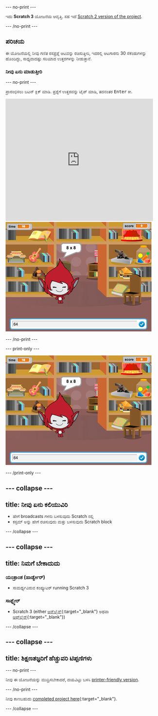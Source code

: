 \--- no-print \---

ಇದು **Scratch 3** ಯೋಜನೆಯ ಆವೃತ್ತಿ. ಸಹ ಇದೆ [Scratch 2 version of the project](https://projects.raspberrypi.org/en/projects/brain-game-scratch2).

\--- /no-print \---

## ಪರಿಚಯ

ಈ ಯೋಜನೆಯಲ್ಲಿ ನೀವು ಗಣಿತ ರಸಪ್ರಶ್ನೆ ಆಟವನ್ನು ರಚಿಸುತ್ತೀರಿ, ಇದರಲ್ಲಿ ಆಟಗಾರನು 30 ಸೆಕೆಂಡುಗಳನ್ನು ಹೊಂದಿದ್ದು, ಸಾಧ್ಯವಾದಷ್ಟು ಸರಿಯಾದ ಉತ್ತರಗಳನ್ನು ನೀಡುತ್ತಾನೆ.

### ನೀವು ಏನು ಮಾಡುತ್ತೀರಿ

\--- no-print \---

ಪ್ರಾರಂಭಿಸಲು ಬಟನ್ ಕ್ಲಿಕ್ ಮಾಡಿ. ಪ್ರಶ್ನೆಗೆ ಉತ್ತರವನ್ನು ಟೈಪ್ ಮಾಡಿ, ತದನಂತರ <kbd>Enter</kbd> ಕೀ.

<div class="scratch-preview">
  <iframe allowtransparency="true" width="485" height="402" src="https://scratch.mit.edu/projects/embed/250234955/?autostart=false" frameborder="0" scrolling="no"></iframe>
  <img src="images/brain-final.png">
</div>

\--- /no-print \---

\--- print-only \---

![Brain Game](images/brain-final.png)

\--- /print-only \---

## \--- collapse \---

## title: ನೀವು ಏನು ಕಲಿಯುವಿರಿ

+ ಹೇಗೆ broadcasts ಗಳನು ಬಳಸುವುದು Scratch ನಲ್ಲಿ
+ ಕಸ್ಟಮ್ ಅನ್ನು ಹೇಗೆ ರಚಿಸುವುದು ಮತ್ತು ಬಳಸುವುದು Scratch block

\--- /collapse \---

## \--- collapse \---

## title: ನಿಮಗೆ ಬೇಕಾದುದು

### ಯಂತ್ರಾಂಶ (ಹಾರ್ಡ್ವೇರ್)

+ ಸಾಮರ್ಥ್ಯವಿರುವ ಕಂಪ್ಯೂಟರ್ running Scratch 3

### ಸಾಫ್ಟ್ವೇರ್

+ Scratch 3 (either [ಆನ್‌ಲೈನ್](http://rpf.io/scratchon){:target="_blank"} ಅಥವಾ [ಆಫ್‌ಲೈನ್](http://rpf.io/scratchoff){:target="_blank"})

\--- /collapse \---

## \--- collapse \---

## title: ಶಿಕ್ಷಣತಜ್ಞರಿಗೆ ಹೆಚ್ಚುವರಿ ಟಿಪ್ಪಣಿಗಳು

\--- no-print \---

ನೀವು ಈ ಯೋಜನೆಯನ್ನು ಮುದ್ರಿಸಬೇಕಾದರೆ, ದಯವಿಟ್ಟು ಬಳಸಿ [printer-friendly version](https://projects.raspberrypi.org/en/projects/brain-game/print).

\--- /no-print \---

ನೀವು ಕಾಣಬಹುದು [completed project here](http://rpf.io/p/en/brain-game-get){:target="_blank"}.

\--- /collapse \---